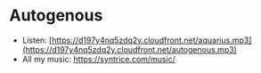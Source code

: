 # Autogenous

- Listen: [https://d197y4nq5zdq2y.cloudfront.net/aquarius.mp3](https://d197y4nq5zdq2y.cloudfront.net/autogenous.mp3)
- All my music: https://syntrice.com/music/
